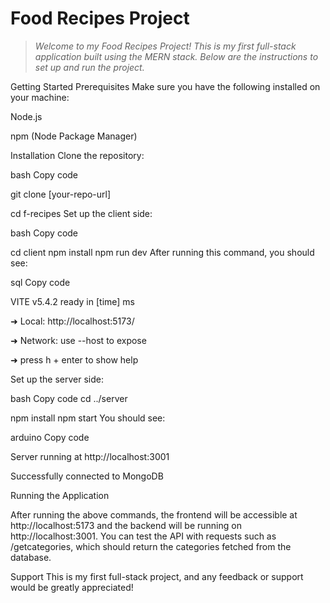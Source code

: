 # Food Recipes Project

> *Welcome to my Food Recipes Project! This is my first full-stack application built using the MERN stack. Below are the instructions to set up and run the project.*

Getting Started
Prerequisites
Make sure you have the following installed on your machine:


Node.js

npm (Node Package Manager)

Installation
Clone the repository:


bash
Copy code

git clone [your-repo-url]

cd f-recipes
Set up the client side:



bash
Copy code

cd client
npm install
npm run dev
After running this command, you should see:

sql
Copy code


VITE v5.4.2 ready in [time] ms

➜  Local:   http://localhost:5173/

➜  Network: use --host to expose

➜  press h + enter to show help

Set up the server side:


bash
Copy code
cd ../server

npm install
npm start
You should see:


arduino
Copy code

Server running at http://localhost:3001

Successfully connected to MongoDB

Running the Application

After running the above commands, the frontend will be accessible at http://localhost:5173 and the backend will be running on http://localhost:3001.
You can test the API with requests such as /getcategories, which should return the categories fetched from the database.


Support
This is my first full-stack project, and any feedback or support would be greatly appreciated!
